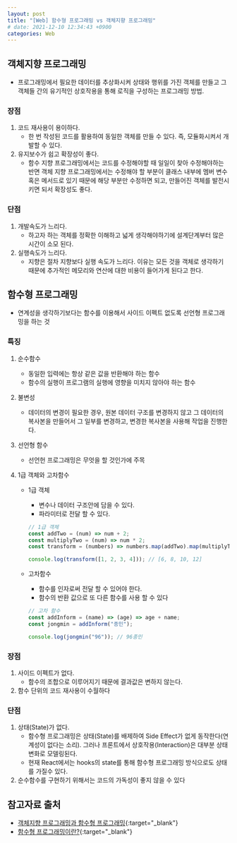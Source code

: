 ```yaml
---
layout: post
title: "[Web] 함수형 프로그래밍 vs 객체지향 프로그래밍"
# date: 2021-12-10 12:34:43 +0900
categories: Web
---
```


## 객체지향 프로그래밍
- 프로그래밍에서 필요한 데이터를 추상화시켜 상태와 행위를 가진 객체를 만들고 그 객체들 간의 유기적인 상호작용을 통해 로직을 구성하는 프로그래밍 방법.

### 장점
1. 코드 재사용이 용이하다.
    - 한 번 작성된 코드를 활용하여 동일한 객체를 만들 수 있다. 즉, 모듈화시켜서 개발할 수 있다.
2. 유지보수가 쉽고 확장성이 좋다.
    -  함수 지향 프로그래밍에서는 코드를 수정해야할 때 일일이 찾아 수정해야하는 반면 객체 지향 프로그래밍에서는 수정해야 할 부분이 클래스 내부에 멤버 변수혹은 메서드로 있기 때문에 해당 부분만 수정하면 되고, 만들어진 객체를 발전시키면 되서 확장성도 좋다.

### 단점
1. 개발속도가 느리다.
    - 하고자 하는 객체를 정확한 이해하고 넓게 생각해야하기에 설계단계부터 많은 시간이 소모 된다.
2. 실행속도가 느리다.
    -  지향은 절차 지향보다 실행 속도가 느리다. 이유는 모든 것을 객체로 생각하기 때문에 추가적인 메모리와 연산에 대한 비용이 들어가게 된다고 한다.

## 함수형 프로그래밍
- 연계성을 생각하기보다는 함수를 이용해서 사이드 이펙트 없도록 선언형 프로그래밍을 하는 것

### 특징
1. 순수함수
    - 동일한 입력에는 항상 같은 값을 반환해야 하는 함수
    - 함수의 실행이 프로그램의 실행에 영향을 미치지 않아야 하는 함수
 
2. 불변성
    - 데이터의 변경이 필요한 경우, 원본 데이터 구조를 변경하지 않고 그 데이터의 복사본을 만들어서 그 일부를 변경하고, 변경한 복사본을 사용해 작업을 진행한다.  
3. 선언형 함수
    - 선언헌 프로그래밍은 무엇을 할 것인가에 주목  
4. 1급 객체와 고차함수
    - 1급 객체
      - 변수나 데이터 구조안에 담을 수 있다.
      - 파라미터로 전달 할 수 있다.
      
      ```javascript
      // 1급 객체
      const addTwo = (num) => num + 2;
      const multiplyTwo = (num) => num * 2;
      const transform = (numbers) => numbers.map(addTwo).map(multiplyTwo);

      console.log(transform([1, 2, 3, 4])); // [6, 8, 10, 12]
      ```
      
    - 고차함수
      - 함수를 인자로써 전달 할 수 있어야 한다.
      - 함수의 반환 값으로 또 다른 함수를 사용 할 수 있다
      
      ```javascript
      // 고차 함수
      const addInform = (name) => (age) => age + name;
      const jongmin = addInform("종민");

      console.log(jongmin("96")); // 96종민
      ```

### 장점
1. 사이드 이펙트가 없다.
    - 함수의 조합으로 이루어지기 때문에 결과값은 변하지 않는다.
2. 함수 단위의 코드 재사용이 수월하다

### 단점
1. 상태(State)가 없다.
    - 함수형 프로그래밍은 상태(State)를 배제하여 Side Effect가 없게 동작한다(연계성이 없다는 소리). 그러나 프론트에서 상호작용(Interaction)은 대부분 상태 변화로 모델링된다.
    -  현재 React에서는 hooks의 state를 통해 함수형 프로그래밍 방식으로도 상태를 가질수 있다.
2. 순수함수를 구현하기 위해서는 코드의 가독성이 좋지 않을 수 있다

## 참고자료 출처

- [객체지향 프로그래밍과 함수형 프로그래밍](https://velog.io/@huurray/%EA%B0%9D%EC%B2%B4%EC%A7%80%ED%96%A5-%ED%94%84%EB%A1%9C%EA%B7%B8%EB%9E%98%EB%B0%8D%EA%B3%BC-%ED%95%A8%EC%88%98%ED%98%95-%ED%94%84%EB%A1%9C%EA%B7%B8%EB%9E%98%EB%B0%8D){:target="\_blank"}
- [함수형 프로그래밍이란?](https://jongminfire.dev/%ED%95%A8%EC%88%98%ED%98%95-%ED%94%84%EB%A1%9C%EA%B7%B8%EB%9E%98%EB%B0%8D%EC%9D%B4%EB%9E%80){:target="\_blank"}
